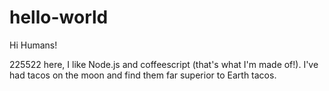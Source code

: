 # hello-world

Hi Humans!

225522 here, I like Node.js and coffeescript (that's what I'm made of!).
I've had tacos on the moon and find them far superior to Earth tacos.
